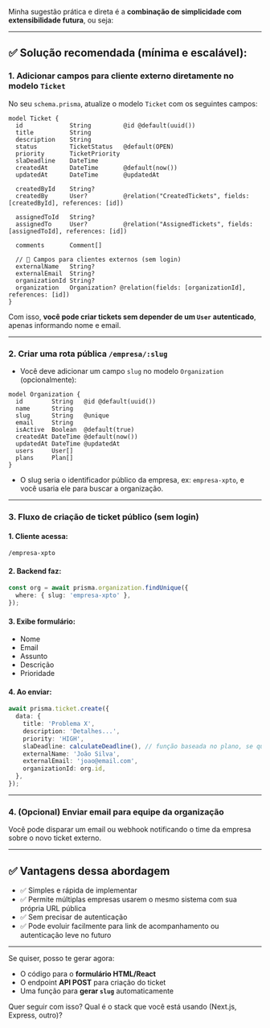 Minha sugestão prática e direta é a **combinação de simplicidade com extensibilidade futura**, ou seja:

---

## ✅ **Solução recomendada (mínima e escalável):**

### 1. **Adicionar campos para cliente externo diretamente no modelo `Ticket`**

No seu `schema.prisma`, atualize o modelo `Ticket` com os seguintes campos:

```prisma
model Ticket {
  id             String         @id @default(uuid())
  title          String
  description    String
  status         TicketStatus   @default(OPEN)
  priority       TicketPriority
  slaDeadline    DateTime
  createdAt      DateTime       @default(now())
  updatedAt      DateTime       @updatedAt

  createdById    String?
  createdBy      User?          @relation("CreatedTickets", fields: [createdById], references: [id])

  assignedToId   String?
  assignedTo     User?          @relation("AssignedTickets", fields: [assignedToId], references: [id])

  comments       Comment[]

  // 🚀 Campos para clientes externos (sem login)
  externalName   String?
  externalEmail  String?
  organizationId String?
  organization   Organization? @relation(fields: [organizationId], references: [id])
}
```

Com isso, **você pode criar tickets sem depender de um `User` autenticado**, apenas informando nome e email.

---

### 2. **Criar uma rota pública `/empresa/:slug`**

* Você deve adicionar um campo `slug` no modelo `Organization` (opcionalmente):

```prisma
model Organization {
  id        String   @id @default(uuid())
  name      String
  slug      String   @unique
  email     String
  isActive  Boolean  @default(true)
  createdAt DateTime @default(now())
  updatedAt DateTime @updatedAt
  users     User[]
  plans     Plan[]
}
```

* O slug seria o identificador público da empresa, ex: `empresa-xpto`, e você usaria ele para buscar a organização.

---

### 3. **Fluxo de criação de ticket público (sem login)**

#### 1. Cliente acessa:

```
/empresa-xpto
```

#### 2. Backend faz:

```ts
const org = await prisma.organization.findUnique({
  where: { slug: 'empresa-xpto' },
});
```

#### 3. Exibe formulário:

* Nome
* Email
* Assunto
* Descrição
* Prioridade

#### 4. Ao enviar:

```ts
await prisma.ticket.create({
  data: {
    title: 'Problema X',
    description: 'Detalhes...',
    priority: 'HIGH',
    slaDeadline: calculateDeadline(), // função baseada no plano, se quiser
    externalName: 'João Silva',
    externalEmail: 'joao@email.com',
    organizationId: org.id,
  },
});
```

---

### 4. (Opcional) Enviar email para equipe da organização

Você pode disparar um email ou webhook notificando o time da empresa sobre o novo ticket externo.

---

## ✅ Vantagens dessa abordagem

* ✅ Simples e rápida de implementar
* ✅ Permite múltiplas empresas usarem o mesmo sistema com sua própria URL pública
* ✅ Sem precisar de autenticação
* ✅ Pode evoluir facilmente para link de acompanhamento ou autenticação leve no futuro

---

Se quiser, posso te gerar agora:

* O código para o **formulário HTML/React**
* O endpoint **API POST** para criação do ticket
* Uma função para **gerar `slug`** automaticamente

Quer seguir com isso? Qual é o stack que você está usando (Next.js, Express, outro)?
